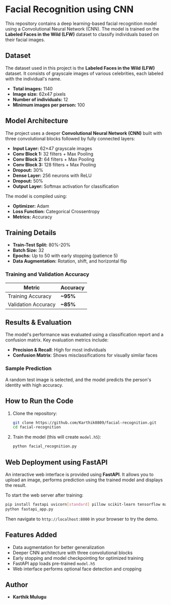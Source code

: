 # Facial Recognition using CNN

This repository contains a deep learning-based facial recognition model using a Convolutional Neural Network (CNN). The model is trained on the **Labeled Faces in the Wild (LFW)** dataset to classify individuals based on their facial images.

## Dataset

The dataset used in this project is the **Labeled Faces in the Wild (LFW)** dataset. It consists of grayscale images of various celebrities, each labeled with the individual's name. 

- **Total images:** 1140  
- **Image size:** 62x47 pixels  
- **Number of individuals:** 12  
- **Minimum images per person:** 100  

## Model Architecture

The project uses a deeper **Convolutional Neural Network (CNN)** built with three convolutional blocks followed by fully connected layers:

- **Input Layer:** 62×47 grayscale images
- **Conv Block 1:** 32 filters + Max Pooling
- **Conv Block 2:** 64 filters + Max Pooling
- **Conv Block 3:** 128 filters + Max Pooling
- **Dropout:** 30%
- **Dense Layer:** 256 neurons with ReLU
- **Dropout:** 50%
- **Output Layer:** Softmax activation for classification

The model is compiled using:
- **Optimizer:** Adam
- **Loss Function:** Categorical Crossentropy
- **Metrics:** Accuracy

## Training Details

- **Train-Test Split:** 80%-20%
- **Batch Size:** 32
- **Epochs:** Up to 50 with early stopping (patience 5)
- **Data Augmentation:** Rotation, shift, and horizontal flip

### Training and Validation Accuracy

| Metric       | Accuracy |
|-------------|----------|
| Training Accuracy | **~95%** |
| Validation Accuracy | **~85%** |

## Results & Evaluation

The model's performance was evaluated using a classification report and a confusion matrix. Key evaluation metrics include:

- **Precision & Recall**: High for most individuals
- **Confusion Matrix**: Shows misclassifications for visually similar faces

### Sample Prediction

A random test image is selected, and the model predicts the person's identity with high accuracy.

## How to Run the Code

1. Clone the repository:
   ```sh
   git clone https://github.com/Karthik0809/facial-recognition.git
   cd facial-recognition
   ```

2. Train the model (this will create `model.h5`):
   ```sh
   python facial_recognition.py
   ```

## Web Deployment using FastAPI

An interactive web interface is provided using **FastAPI**. It allows you to
upload an image, performs prediction using the trained model and displays the
result.

To start the web server after training:

```sh
pip install fastapi uvicorn[standard] pillow scikit-learn tensorflow matplotlib seaborn
python fastapi_app.py
```

Then navigate to `http://localhost:8000` in your browser to try the demo.

## Features Added

- Data augmentation for better generalization
- Deeper CNN architecture with three convolutional blocks
- Early stopping and model checkpointing for optimized training
- FastAPI app loads pre-trained `model.h5`
- Web interface performs optional face detection and cropping

## Author

- **Karthik Mulugu**  

